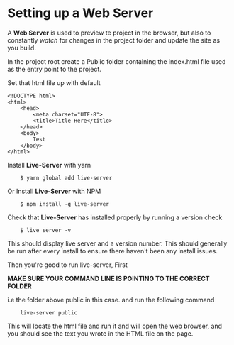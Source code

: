 # Setting up a Web Server

A **Web Server** is used to preview te project in the browser, but also to constantly _watch_ for changes in the project folder and update the site as you build.

In the project root create a Public folder containing the index.html file used as the entry point to the project.

Set that html file up with default

```
<!DOCTYPE html>
<html>
	<head>
		<meta charset="UTF-8">
		<title>Title Here</title>
	</head>
	<body>
		Test
	</body>
</html>
```

Install **Live-Server** with yarn

```
	$ yarn global add live-server
```

Or Install **Live-Server** with NPM

```
	$ npm install -g live-server
```

Check that **Live-Server** has installed properly by running a version check

```
	$ live server -v
```

This should display live server and a version number. This should generally be run after every install to ensure there haven't been any install issues.

Then you're good to run live-server, First

**MAKE SURE YOUR COMMAND LINE IS POINTING TO THE CORRECT FOLDER**

i.e the folder above public in this case. and run the following command

```
	live-server public
```

This will locate the html file and run it and will open the web browser, and you should see the text you wrote in the HTML file on the page.
